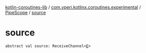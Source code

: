 [kotlin-coroutines-lib](../../index.md) / [com.vperi.kotlinx.coroutines.experimental](../index.md) / [PipeScope](index.md) / [source](./source.md)

# source

`abstract val source: ReceiveChannel<`[`E`](index.md#E)`>`